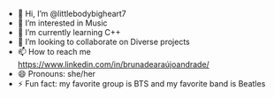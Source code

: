 - 👋 Hi, I’m @littlebodybigheart7
- 👀 I’m interested in Music
- 🌱 I’m currently learning C++
- 💞️ I’m looking to collaborate on Diverse projects
- 📫 How to reach me https://www.linkedin.com/in/brunadearaújoandrade/
- 😄 Pronouns: she/her
- ⚡ Fun fact: my favorite group is BTS and my favorite band is Beatles

<!---
littlebodybigheart7/littlebodybigheart7 is a ✨ special ✨ repository because its `README.md` (this file) appears on your GitHub profile.
You can click the Preview link to take a look at your changes.
--->

